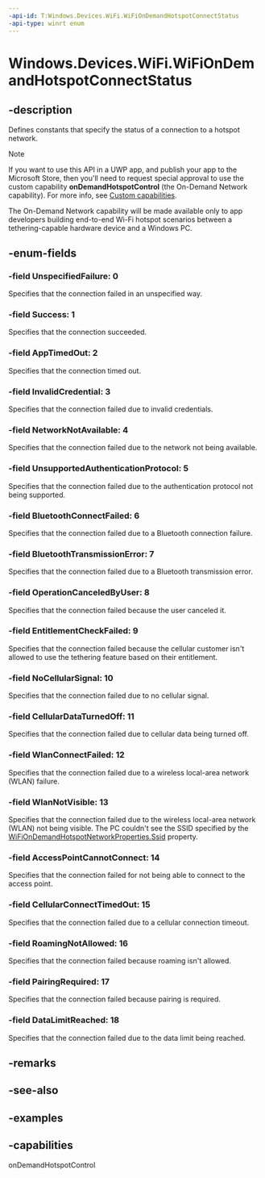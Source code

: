 ```yaml
---
-api-id: T:Windows.Devices.WiFi.WiFiOnDemandHotspotConnectStatus
-api-type: winrt enum
---
```


# Windows.Devices.WiFi.WiFiOnDemandHotspotConnectStatus

<!--
public enum WiFiOnDemandHotspotConnectStatus
-->


## -description

Defines constants that specify the status of a connection to a hotspot network.

> [!NOTE]
> If you want to use this API in a UWP app, and publish your app to the Microsoft Store, then you'll need to request special approval to use the custom capability **onDemandHotspotControl** (the On-Demand Network capability). For more info, see [Custom capabilities](/windows/uwp/packaging/app-capability-declarations#custom-capabilities).
>
> The On-Demand Network capability will be made available only to app developers building end-to-end Wi-Fi hotspot scenarios between a tethering-capable hardware device and a Windows PC.

## -enum-fields

### -field UnspecifiedFailure: 0

Specifies that the connection failed in an unspecified way.

### -field Success: 1

Specifies that the connection succeeded.

### -field AppTimedOut: 2

Specifies that the connection timed out.

### -field InvalidCredential: 3

Specifies that the connection failed due to invalid credentials.

### -field NetworkNotAvailable: 4

Specifies that the connection failed due to the network not being available.

### -field UnsupportedAuthenticationProtocol: 5

Specifies that the connection failed due to the authentication protocol not being supported.

### -field BluetoothConnectFailed: 6

Specifies that the connection failed due to a Bluetooth connection failure.

### -field BluetoothTransmissionError: 7

Specifies that the connection failed due to a Bluetooth transmission error.

### -field OperationCanceledByUser: 8

Specifies that the connection failed because the user canceled it.

### -field EntitlementCheckFailed: 9

Specifies that the connection failed because the cellular customer isn't allowed to use the tethering feature based on their entitlement.

### -field NoCellularSignal: 10

Specifies that the connection failed due to no cellular signal.

### -field CellularDataTurnedOff: 11

Specifies that the connection failed due to cellular data being turned off.

### -field WlanConnectFailed: 12

Specifies that the connection failed due to a wireless local-area network (WLAN) failure.

### -field WlanNotVisible: 13

Specifies that the connection failed due to the wireless local-area network (WLAN) not being visible. The PC couldn't see the SSID specified by the [WiFiOnDemandHotspotNetworkProperties.Ssid](wifiondemandhotspotnetworkproperties_ssid.md) property.

### -field AccessPointCannotConnect: 14

Specifies that the connection failed for not being able to connect to the access point.

### -field CellularConnectTimedOut: 15

Specifies that the connection failed due to a cellular connection timeout.

### -field RoamingNotAllowed: 16

Specifies that the connection failed because roaming isn't allowed.

### -field PairingRequired: 17

Specifies that the connection failed because pairing is required.

### -field DataLimitReached: 18

Specifies that the connection failed due to the data limit being reached.

## -remarks

## -see-also

## -examples

## -capabilities
onDemandHotspotControl
